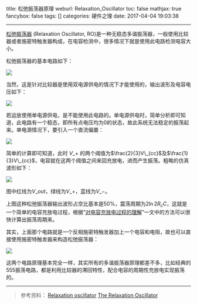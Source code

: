title: 松弛振荡器原理
weburl: Relaxation_Oscillator
toc: false
mathjax: true
fancybox: false
tags: []
categories: 硬件之理
date: 2017-04-04 19:03:38

---

[松弛振荡器](https://en.wikipedia.org/wiki/Relaxation_oscillator) (Relaxation Oscillator, RO)是一种无稳态多谐振荡器，一般使用比较器或者施密特触发器构成，在电容检测中，很多情况下就是使用此电路检测电容大小。

<!--more-->

松弛振荡器的基本电路如下：

![](https://img.gaomf.cn/312px-OpAmpHystereticOscillator.svg.png)

当然，这是针对比较器是使用双电源供电的情况下才能使用的，输出波形及电容电压如下：

![](https://img.gaomf.cn/644px-Opamprelaxationoscillator.svg.png-height300)

若运放使用单电源供电，是不能使用此电路的。单电源供电时，简单分析即可知道，此电路有一个稳态，即所有点电压均为0的状态，故此系统无法稳定的振荡起来。单电源情况下，要引入一个直流偏置：

![](https://img.gaomf.cn/20170404173330.png-height300)

简单的计算即可知道，此时 $V\_{+}$ 的两个阈值为$\frac{2}{3}V\_{cc}$及$\frac{1}{3}V\_{cc}$，电容就在这两个阈值之间来回充放电，进而产生振荡。粗略的仿真波形如下：

![](https://img.gaomf.cn/20170404174119.png-height300)

图中红线为$V\_{out}$，绿线为$V\_{+}$，蓝线为$V\_{-}$。

上图这种松弛振荡器输出波形占空比基本是50%，震荡周期为$2\ln2 R_{c}C$，这就是一个简单的电容充放电过程，根据“[对电容充放电过程的理解](/2017/04/04/Capacity_Charge/)”一文中的方法可以很快计算出振荡周期来。

其实，上面那个电路就是一个反相施密特触发器加上一个电容和电阻，故也可以直接使用施密特触发器来构造松弛振荡器：

![](https://img.gaomf.cn/20170404175130.png-width600)

这两个电路原理基本完全一样，其实所有的多谐振荡器原理都差不多，比如经典的555振荡电路，都是利用比较器的滞回特性，配合电容的周期性充放电实现振荡的。

----------

> 参考资料：
> [Relaxation oscillator](https://en.wikipedia.org/wiki/Relaxation_oscillator)
> [The Relaxation Oscillator](https://courses.engr.illinois.edu/ece110/content/labs/Modules/TheRelaxationOscillator_v2.pdf)






